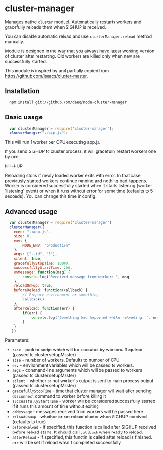 cluster-manager
===============

Manages native `cluster` moduel.
Automatically restarts workers and gracefully reloads them when SIGHUP is received. 

You can disable automatic reload and use `clusterManager.reload` method manually.

Module is designed in the way that you always have latest working version of cluster after restarting. Old workers are killed only when new are successfully started.

This module is inspired by and partially copied from https://github.com/isaacs/cluster-master.

Installation
------------

```
  npm install git://github.com/daeq/node-cluster-manager
```

Basic usage
------------

```javascript
  var clusterManager = require('cluster-manager'); 
  clusterManager("./app.js");
```
  
This will run 1 worker per CPU executing app.js.

If you send SIGHUP to cluster process, it will gracefully restart workers one by one. 

  kill -HUP <cluster pid>

Reloading stops if newly loaded worker exits with error. In that case previously started workers continue running and nothing bad happens.
Worker is considered successfully started when it starts listening (worker 'listening' event) or when it runs without error for some time (defaults to 5 seconds). You can change this time in config.

Advanced usage
--------------

```javascript
  var clusterManager = require('cluster-manager')
  clusterManager({
    exec: "./app.js",
    size: 8,
    env: {
        NODE_ENV: "production"
    },
    args: ["--id", "5"],
    silent: true,
    gracefullyStopTime: 10000,
    successfullyStartTime: 200,
    onMessage: function(msg) {
        console.log("Received message from worker: ", msg)
    },
    reloadOnHup: true,
    beforeReload: function(callback) {
        // Prepare environment or something
        callback()
    },
    afterReload: function(err) {
        if(err) {
            console.log("Something bad happened while reloading: ", err)
        }
    }  
   })
```
   
Parameters:

* `exec` - path to script which will be executed by workers. Required (passed to cluster.setupMaster)
* `size` - number of workers. Defaults to number of CPU
* `env`  - environment variables which will be passed to workers.
* `args` - command-line arguments which will be passed to workers (passed to cluster.setupMaster)
* `silent` - whether or not worker's output is sent to main process output (passed to cluster.setupMaster)
* `gracefullyStopTime` - time that cluster manager will wait after sending `disconnect` command to worker before killing it
* `successfullyStartTime` - worker will be considered successfully started if it runs this amount of time without exiting
* `onMessage` - messages received from workers will be passed here
* `reloadOnHup` - whether or not reload cluster when SIGHUP received (defaults to true)
* `beforeReload` - if specified, this function is called after SIGHUP received before reload starts. It should call `callback` when ready to reload.
* `afterReload` - if specified, this functin is called after reload is finished. `err` will be set if reload wasn't completed successfully
